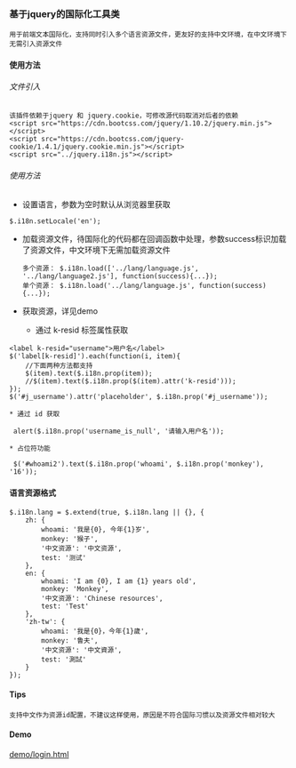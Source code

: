### 基于jquery的国际化工具类
    用于前端文本国际化，支持同时引入多个语言资源文件，更友好的支持中文环境，在中文环境下无需引入资源文件

#### 使用方法

###### 文件引入

	该插件依赖于jquery 和 jquery.cookie，可修改源代码取消对后者的依赖
	<script src="https://cdn.bootcss.com/jquery/1.10.2/jquery.min.js"></script>
	<script src="https://cdn.bootcss.com/jquery-cookie/1.4.1/jquery.cookie.min.js"></script>
	<script src="../jquery.i18n.js"></script>

###### 使用方法

* 设置语言，参数为空时默认从浏览器里获取
```
$.i18n.setLocale('en');
```
* 加载资源文件，待国际化的代码都在回调函数中处理，参数success标识加载了资源文件，中文环境下无需加载资源文件

	```
	多个资源： $.i18n.load(['../lang/language.js', '../lang/language2.js'], function(success){...});
	单个资源： $.i18n.load('../lang/language.js', function(success){...});
	```

* 获取资源，详见demo

	* 通过 k-resid 标签属性获取
```
<label k-resid="username">用户名</label>
$('label[k-resid]').each(function(i, item){
	//下面两种方法都支持
	$(item).text($.i18n.prop(item));
	//$(item).text($.i18n.prop($(item).attr('k-resid')));
});
$('#j_username').attr('placeholder', $.i18n.prop('#j_username'));
```

    * 通过 id 获取
```
 alert($.i18n.prop('username_is_null', '请输入用户名'));
```

    * 占位符功能
```
 $('#whoami2').text($.i18n.prop('whoami', $.i18n.prop('monkey'), '16'));
```

#### 语言资源格式

```
$.i18n.lang = $.extend(true, $.i18n.lang || {}, {
	zh: {
		whoami: '我是{0}, 今年{1}岁',
		monkey: '猴子',
		'中文资源': '中文资源',
		test: '测试'
	},
	en: {
		whoami: 'I am {0}, I am {1} years old',
		monkey: 'Monkey',
		'中文资源': 'Chinese resources',
		test: 'Test'
	},
	'zh-tw': {
		whoami: '我是{0}，今年{1}歲',
		monkey: '鲁夫',
		'中文资源': '中文資源',
		test: '測試'
	}
});
```

#### Tips
	支持中文作为资源id配置，不建议这样使用，原因是不符合国际习惯以及资源文件相对较大

#### Demo

[demo/login.html](https://ekoz.github.io/jquery-i18n/demo/login.html)
